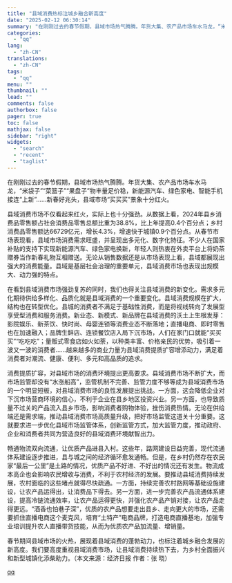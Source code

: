 ```yaml
---
title: "县域消费热标注城乡融合新高度"
date: "2025-02-12 06:30:14"
summary: "在刚刚过去的春节假期，县域市场热气腾腾。年货大集、农产品市场车水马龙，“米袋子”“菜篮子”“果盘..."
categories:
  - "qq"
lang:
  - "zh-CN"
translations:
  - "zh-CN"
tags:
  - "qq"
menu: ""
thumbnail: ""
lead: ""
comments: false
authorbox: false
pager: true
toc: false
mathjax: false
sidebar: "right"
widgets:
  - "search"
  - "recent"
  - "taglist"
---
```


在刚刚过去的春节假期，县域市场热气腾腾。年货大集、农产品市场车水马龙，“米袋子”“菜篮子”“果盘子”物丰量足价稳，新能源汽车、绿色家电、智能手机接连“上新”……新春好兆头，县域市场“买买买”景象十分红火。

县域消费市场不仅看起来红火，实际上也十分强劲。从数据上看，2024年县乡消费品零售额占社会消费品零售总额比重为38.8%，比上年提高0.4个百分点；乡村消费品零售额达66729亿元，增长4.3%，增速快于城镇0.9个百分点。从春节市场表现看，县域市场消费需求旺盛，并呈现出多元化、数字化特征。不少人在国家补贴的支持下实现新能源汽车、绿色家电换新，年轻人则热衷在外卖平台上将奶茶赠券当作新春礼物互相赠送。无论从销售数据还是从市场表现上看，县域都展现出强大的消费能量。县域是基层社会治理的重要单元，县域消费市场也表现出规模大、动力强的特点。

在看到县域消费市场强劲复苏的同时，我们也得关注县域消费的新变化。需求多元化期待供给多样化、品质化就是县域消费的一个重要变化。县域消费规模在扩大，结构也在转型优化。县城的消费者不满足于基础性消费，而是将视线转向了发展型享受型消费和服务消费。新业态、新模式、新品牌在县域消费的沃土上生根发芽：影院娱乐、新茶饮、快时尚、母婴连锁等消费业态不断落地；直播电商、即时零售也在加速融入；品牌生鲜店、连锁餐饮店入局下沉市场，人们在家门口就能“买买买”“吃吃吃”；量贩式零食店如火如荼，以种类丰富、价格亲民的优势，吸引着一波又一波的消费者……越来越多的商业力量为县域消费提质扩容增添动力，满足着消费者对潮流、健康、便利、多元和高品质的追求。

消费提质扩容，对县域市场的消费环境提出更高要求。县域消费市场不断扩大，而市场监管却没有“水涨船高”，监管机制不完善、监管力度不够等成为县域消费市场的一个明显短板，对县域消费市场的良性发展提出挑战。一方面，这会降低企业对下沉市场营商环境的信心，不利于企业在县乡地区投资兴业。另一方面，也导致质量不过关的产品流入县乡市场，影响消费者购物体验，挫伤消费热情。无论在供给端还是需求端，推动县域消费市场高质量升级，把好市场监管这道关十分重要。这就要求进一步优化县域市场监管体系，创新监管方式，加大监管力度，推动政府、企业和消费者共同为营造良好的县域消费环境献智出力。

畅通物流双向流通，让优质产品进县入村。这些年，路网建设日益完善，现代流通体系建设逐步推进，县与城之间的经济循环愈发通畅。但是，在乡村仍然存在农民家“最后一公里”是土路的情况，优质产品不好进、不好出的情况还有发生。物流成本高企也会影响农民增收与消费，不利于农村经济的发展。要推动县域消费持续发展，农村面临的这些堵点就得尽快疏通。一方面，持续完善农村路网等基础设施建设，让农产品运得出，让消费品下得去。另一方面，进一步完善农产品流通体系建设，提高冷链流通效率，让农产品运得更快，并强化农产品产销对接，让农产品走得更远。“酒香也怕巷子深”，优质的农产品想要走出县乡、走向更大的市场，还需要抓住直播电商这个麦克风，培育“土特产”电商品牌，打造电商直播基地，加强专业培训提升农人直播带货技能，从而为优质农产品加流量、增销量。

春节期间县域市场的火热，展现着县域消费的蓬勃动力，也标注着城乡融合发展的新高度。我们要高度重视县域消费市场，让县域消费持续热下去，为乡村全面振兴和新型城镇化添柴助力。（本文来源：经济日报 作者：张 晓）

[qq](https://new.qq.com/rain/a/20250212A016BG00)
